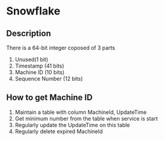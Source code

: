 # Snowflake
## Description
There is a 64-bit integer coposed of 3 parts
1. Unused(1 bit)
2. Timestamp (41 bits)
3. Machine ID (10 bits)
4. Sequence Number (12 bits)

## How to get Machine ID
1. Maintain a table with column MachineId, UpdateTime
2. Get minimum number from the table when service is start
3. Regularly update the UpdateTime on this table
4. Regularly delete expired MachineId